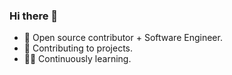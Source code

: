 ### Hi there 👋


- 🔭 Open source contributor + Software Engineer.
- 🌱 Contributing to projects.
- 👨‍💻 Continuously learning. 



